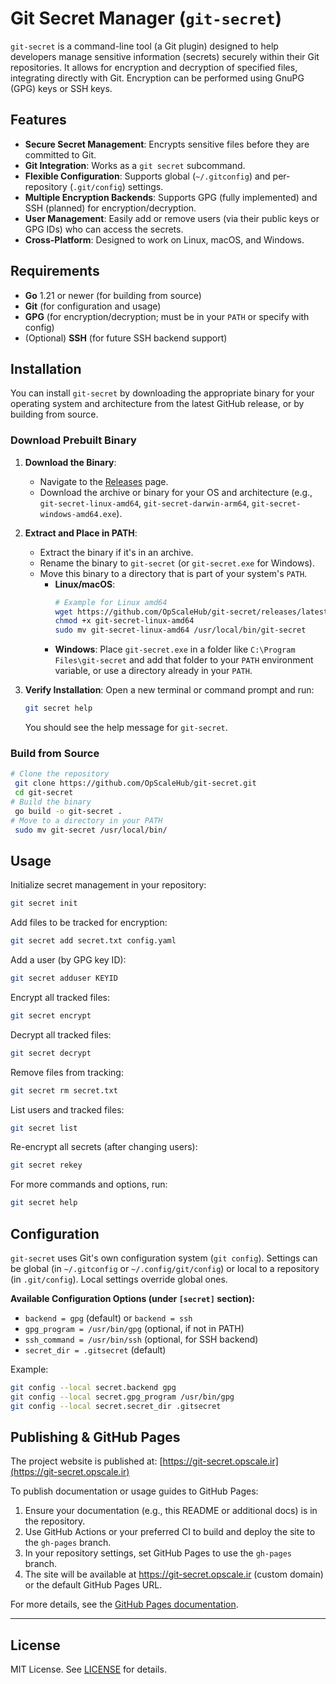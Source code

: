 # Git Secret Manager (`git-secret`)

`git-secret` is a command-line tool (a Git plugin) designed to help developers manage sensitive information (secrets) securely within their Git repositories. It allows for encryption and decryption of specified files, integrating directly with Git. Encryption can be performed using GnuPG (GPG) keys or SSH keys.

## Features

- **Secure Secret Management**: Encrypts sensitive files before they are committed to Git.
- **Git Integration**: Works as a `git secret` subcommand.
- **Flexible Configuration**: Supports global (`~/.gitconfig`) and per-repository (`.git/config`) settings.
- **Multiple Encryption Backends**: Supports GPG (fully implemented) and SSH (planned) for encryption/decryption.
- **User Management**: Easily add or remove users (via their public keys or GPG IDs) who can access the secrets.
- **Cross-Platform**: Designed to work on Linux, macOS, and Windows.

## Requirements

- **Go** 1.21 or newer (for building from source)
- **Git** (for configuration and usage)
- **GPG** (for encryption/decryption; must be in your `PATH` or specify with config)
- (Optional) **SSH** (for future SSH backend support)

## Installation

You can install `git-secret` by downloading the appropriate binary for your operating system and architecture from the latest GitHub release, or by building from source.

### Download Prebuilt Binary

1.  **Download the Binary**:
    - Navigate to the [Releases](https://github.com/OpScaleHub/git-secret/releases) page.
    - Download the archive or binary for your OS and architecture (e.g., `git-secret-linux-amd64`, `git-secret-darwin-arm64`, `git-secret-windows-amd64.exe`).

2.  **Extract and Place in PATH**:
    - Extract the binary if it's in an archive.
    - Rename the binary to `git-secret` (or `git-secret.exe` for Windows).
    - Move this binary to a directory that is part of your system's `PATH`.
      - **Linux/macOS**:
        ```bash
        # Example for Linux amd64
        wget https://github.com/OpScaleHub/git-secret/releases/latest/download/git-secret-linux-amd64
        chmod +x git-secret-linux-amd64
        sudo mv git-secret-linux-amd64 /usr/local/bin/git-secret
        ```
      - **Windows**: Place `git-secret.exe` in a folder like `C:\Program Files\git-secret` and add that folder to your `PATH` environment variable, or use a directory already in your `PATH`.

3.  **Verify Installation**:
    Open a new terminal or command prompt and run:
    ```bash
    git secret help
    ```
    You should see the help message for `git-secret`.

### Build from Source

```bash
# Clone the repository
 git clone https://github.com/OpScaleHub/git-secret.git
 cd git-secret
# Build the binary
 go build -o git-secret .
# Move to a directory in your PATH
 sudo mv git-secret /usr/local/bin/
```

## Usage

Initialize secret management in your repository:
```bash
git secret init
```

Add files to be tracked for encryption:
```bash
git secret add secret.txt config.yaml
```

Add a user (by GPG key ID):
```bash
git secret adduser KEYID
```

Encrypt all tracked files:
```bash
git secret encrypt
```

Decrypt all tracked files:
```bash
git secret decrypt
```

Remove files from tracking:
```bash
git secret rm secret.txt
```

List users and tracked files:
```bash
git secret list
```

Re-encrypt all secrets (after changing users):
```bash
git secret rekey
```

For more commands and options, run:
```bash
git secret help
```

## Configuration

`git-secret` uses Git's own configuration system (`git config`). Settings can be global (in `~/.gitconfig` or `~/.config/git/config`) or local to a repository (in `.git/config`). Local settings override global ones.

**Available Configuration Options (under `[secret]` section):**

- `backend = gpg` (default) or `backend = ssh`
- `gpg_program = /usr/bin/gpg` (optional, if not in PATH)
- `ssh_command = /usr/bin/ssh` (optional, for SSH backend)
- `secret_dir = .gitsecret` (default)

Example:
```bash
git config --local secret.backend gpg
git config --local secret.gpg_program /usr/bin/gpg
git config --local secret.secret_dir .gitsecret
```

## Publishing & GitHub Pages

The project website is published at: [https://git-secret.opscale.ir](https://git-secret.opscale.ir)

To publish documentation or usage guides to GitHub Pages:

1. Ensure your documentation (e.g., this README or additional docs) is in the repository.
2. Use GitHub Actions or your preferred CI to build and deploy the site to the `gh-pages` branch.
3. In your repository settings, set GitHub Pages to use the `gh-pages` branch.
4. The site will be available at https://git-secret.opscale.ir (custom domain) or the default GitHub Pages URL.

For more details, see the [GitHub Pages documentation](https://docs.github.com/en/pages).

---

## License

MIT License. See [LICENSE](LICENSE) for details.